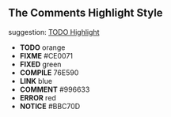 ## The Comments Highlight Style
  suggestion: [TODO Highlight](https://marketplace.visualstudio.com/items?itemName=wayou.vscode-todo-highlight)
- **TODO** orange
- **FIXME** #CE0071
- **FIXED** green
- **COMPILE** 76E590
- **LINK** blue
- **COMMENT** #996633
- **ERROR** red
- **NOTICE** #BBC70D
